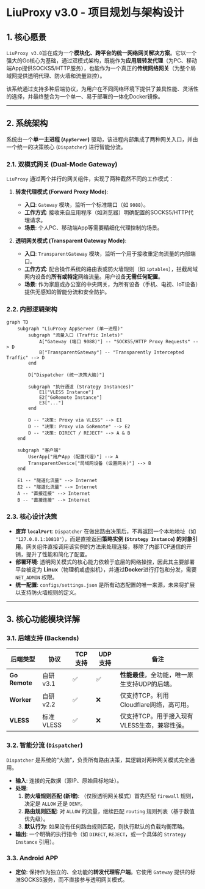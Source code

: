 # LiuProxy v3.0 - 项目规划与架构设计

## 1. 核心愿景

`LiuProxy v3.0`旨在成为一个**模块化、跨平台的统一网络网关解决方案**。它以一个强大的Go核心为基础，通过双模式架构，既能作为**应用层转发代理**（为PC、移动端App提供SOCKS5/HTTP服务），也能作为一个真正的**传统网络网关**（为整个局域网提供透明代理、防火墙和流量监控）。

该系统通过支持多种后端协议，为用户在不同网络环境下提供了兼具性能、灵活性的选择，并最终整合为一个单一、易于部署的一体化Docker镜像。

---

## 2. 系统架构

系统由一个**单一主进程 (`AppServer`)** 驱动，该进程内部集成了两种网关入口，并由一个统一的决策核心 (`Dispatcher`) 进行智能分流。

### 2.1. 双模式网关 (Dual-Mode Gateway)

`LiuProxy` 通过两个并行的网关组件，实现了两种截然不同的工作模式：

1.  **转发代理模式 (Forward Proxy Mode)**:
    *   **入口**: `Gateway` 模块，监听一个标准端口（如 `9088`）。
    *   **工作方式**: 接收来自应用程序（如浏览器）明确配置的SOCKS5/HTTP代理请求。
    *   **场景**: 个人PC、移动端App等需要精细化代理控制的场景。

2.  **透明网关模式 (Transparent Gateway Mode)**:
    *   **入口**: `TransparentGateway` 模块，监听一个用于接收重定向流量的内部端口。
    *   **工作方式**: 配合操作系统的路由表或防火墙规则（如 `iptables`），拦截局域网内设备的**所有或特定**网络流量。用户设备**无需任何配置**。
    *   **场景**: 作为家庭或办公室的中央网关，为所有设备（手机、电视、IoT设备）提供无感知的智能分流和安全防护。


### 2.2. 内部逻辑架构

```mermaid
graph TD
    subgraph "LiuProxy AppServer (单一进程)"
        subgraph "流量入口 (Traffic Inlets)"
            A["Gateway (端口 9088)"] -- "SOCKS5/HTTP Proxy Requests" --> D
            B["TransparentGateway"] -- "Transparently Intercepted Traffic" --> D
        end
        
        D["Dispatcher (统一决策大脑)"]
        
        subgraph "执行通道 (Strategy Instances)"
            E1["VLESS Instance"]
            E2["GoRemote Instance"]
            E3["..."]
        end

        D -- "决策: Proxy via VLESS" --> E1
        D -- "决策: Proxy via GoRemote" --> E2
        D -- "决策: DIRECT / REJECT" --> A & B
    end
    
    subgraph "客户端"
        UserApp["用户App (配置代理)"] --> A
        TransparentDevice["局域网设备 (设置网关)"] --> B
    end

    E1 -- "隧道化流量" --> Internet
    E2 -- "隧道化流量" --> Internet
    A -- "直接连接" --> Internet
    B -- "直接连接" --> Internet
```
    
### 2.3. 核心设计决策

*   **废弃 `localPort`**: `Dispatcher` 在做出路由决策后，不再返回一个本地地址（如 `"127.0.0.1:10810"`），而是直接返回**策略实例 (`Strategy Instance`) 的对象引用**。网关组件直接调用该实例的方法来处理连接，移除了内部TCP通信的开销，提升了性能和简化了配置。
*   **部署环境**: 透明网关模式的核心能力依赖于底层的网络操控，因此其主要部署平台被定为 **Linux**（物理机或虚拟机），并通过**Docker**进行打包和分发，需要 `NET_ADMIN` 权限。
*   **统一配置**: `configs/settings.json` 是所有动态配置的唯一来源，未来将扩展以支持防火墙规则的定义。

---

## 3. 核心功能模块详解

### 3.1. 后端支持 (Backends)

| 后端类型      | 协议      | TCP支持 | UDP支持 | 备注                                                      |
| ------------- | --------- | ------- | ------- | --------------------------------------------------------- |
| **Go Remote** | 自研 v3.1 | ✅       | ✅       | **性能最佳**，全功能，唯一原生支持UDP的后端。              |
| **Worker**    | 自研 v2.2 | ✅       | ❌       | 仅支持TCP。利用Cloudflare网络，高可用。                   |
| **VLESS**     | 标准VLESS | ✅       | ❌       | 仅支持TCP。用于接入现有VLESS生态，兼容性强。              |

### 3.2. 智能分流 (`Dispatcher`)

`Dispatcher` 是系统的“大脑”，负责所有路由决策，其逻辑对两种网关模式完全通用。

*   **输入**: 连接的元数据（源IP、原始目标地址）。
*   **处理**:
    1.  **防火墙规则匹配 (新增)**: （仅限透明网关模式）首先匹配 `firewall` 规则，决定是 `ALLOW` 还是 `DENY`。
    2.  **路由规则匹配**: 对 `ALLOW` 的流量，继续匹配 `routing` 规则列表（基于数值优先级）。
    3.  **默认行为**: 如果没有任何路由规则匹配，则执行默认的负载均衡策略。
*   **输出**: 一个明确的执行指令（如 `DIRECT`, `REJECT`，或一个具体的 `Strategy Instance` 引用）。
    
### 3.3. Android APP

*   **定位**: 保持作为独立的、全功能的**转发代理客户端**。它使用 `Gateway` 提供的标准SOCKS5服务，而不直接参与透明网关模式。
